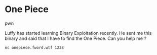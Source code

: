 # One Piece
pwn

Luffy has started learning Binary Exploitation recently. He sent me this binary and said that I have to find the One Piece. Can you help me ?

`nc onepiece.fword.wtf 1238`

